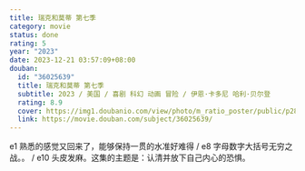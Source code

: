 ```yaml
---
title: 瑞克和莫蒂 第七季
category: movie
status: done
rating: 5
year: "2023"
date: 2023-12-21 03:57:09+08:00
douban:
  id: "36025639"
  title: 瑞克和莫蒂 第七季
  subtitle: 2023 / 美国 / 喜剧 科幻 动画 冒险 / 伊恩·卡多尼 哈利·贝尔登
  rating: 8.9
  cover: https://img1.doubanio.com/view/photo/m_ratio_poster/public/p2898731550.jpg
  link: https://movie.douban.com/subject/36025639/
---
```


e1 熟悉的感觉又回来了，能够保持一贯的水准好难得 / e8 字母数字大括号无穷之战。。 / e10 头皮发麻。这集的主题是：认清并放下自己内心的恐惧。

